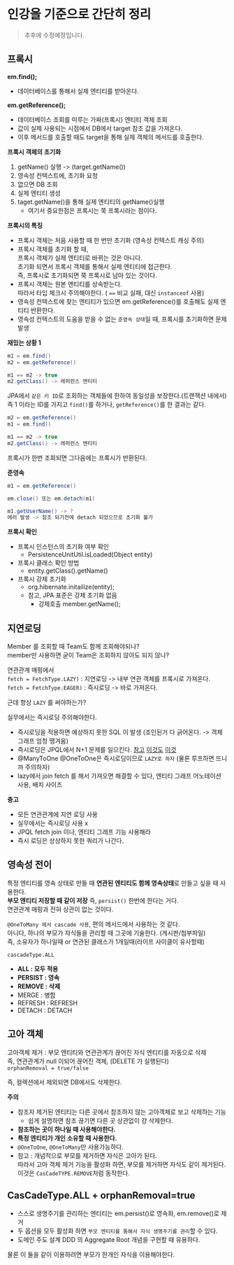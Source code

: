 # 인강을 기준으로 간단히 정리  
> 추후에 수정예정입니다.   
## 프록시
   
**em.find();**   
* 데이터베이스를 통해서 실제 엔티티를 받아온다.  
       
**em.getReference();**      
* 데이터베이스 조회를 미루는 가짜(프록시) 엔티티 객체 조회        
* 값이 실제 사용되는 시점에서 DB에서 target 참조 값을 가져온다.  
* 이후 메서드를 호출할 때도 target을 통해 실제 객체의 메서드를 호출한다.   
    
**프록시 객체의 초기화**    
1. getName() 실행 -> (target.getName()) 
2. 영속성 컨텍스트에, 초기화 요청 
3. 없으면 DB 조회
4. 실제 엔티티 생성
5. taget.getName()을 통해 실제 엔티티의 getName()실행 
    * 여기서 중요한점은 프록시는 쭉 프록시라는 점이다.   
   
**프록시의 특징**   
* 프록시 객체는 처음 사용할 때 한 번만 초기화 (영속성 컨텍스트 캐싱 주의)    
* 프록시 객체를 초기화 할 때,   
  프록시 객체가 실제 엔티티로 바뀌는 것은 아니다.   
  초기화 되면서 프록시 객체를 통해서 실제 엔티티에 접근한다.      
  즉, 프록시로 초기화되면 쭉 프록시로 남아 있는 것이다.  
* 프록시 객체는 원본 엔티티를 상속받는다.  
  따라서 타입 체크시 주의해야한다. ( `==` 비교 실패, 대신 `instanceof` 사용)  
* 영속성 컨텍스트에 찾는 엔티티가 있으면 em.getReference()를 호출해도 실제 엔티티 반환한다.     
* 영속성 컨텍스트의 도움을 받을 수 없는 `준영속 상태`일 때, 프록시를 초기화하면 문제 발생        
   

**재밌는 상황 1**   
```java
m1 = em.find()
m2 = em.getReference()

m1 == m2 -> true
m2.getClass() -> 레퍼런스 엔티티  
```
JPA에서 `같은 키 ID`로 조회하는 객체들에 한하여 동일성을 보장한다.(트랜잭션 내에서)  
즉 1 이라는 ID를 가지고 `find()`를 하거나, `getReference()`를 한 결과는 같다.  

```java
m2 = em.getReference()
m1 = em.find()

m1 == m2 -> true
m2.getClass() -> 레퍼런스 엔티티  
```
프록시가 한번 조회되면 그다음에는 프록시가 반환된다.  


**준영속**   
```java
m1 = em.getReference()

em.close() 또는 em.detach(m1)

m1.getUserName() -> ?
에러 발생 -> 참조 되기전에 detach 되었으므로 초기화 불가  
```   

**프록시 확인**   
* 프록시 인스턴스의 초기화 여부 확인  
    * PersistenceUnitUtil.isLoaded(Object entity) 
* 프록시 클래스 확인 방법  
    * entity.getClass().getName()
* 프록시 강제 초기화 
    * org.hibernate.initailize(entity);
    * 참고, JPA 표준은 강제 초기화 없음 
        * 강제호출 member.getName();  
   
## 지연로딩   
Member 를 조회할 때 Team도 함께 조회해야되나?   
member만 사용하면 굳이 Team은 조회하지 않아도 되지 않나?     
  
연관관계 매핑에서    
`fetch = FetchType.LAZY)` : 지연로딩 -> 내부 연관 객체를 프록시로 가져온다.   
`fetch = FetchType.EAGER)` : 즉시로딩 -> 바로 가져온다.  
   
근데 항상 `LAZY` 를 써야하는가?     

실무에서는 즉시로딩 주의해야한다.    
* 즉시로딩을 적용하면 예상하지 못한 SQL 이 발생 (조인된거 다 긁어온다. -> 객체그래프 엄청 땡겨옴)    
* 즉시로딩은 JPQL에서 N+1 문제를 일으킨다. [참고](https://jojoldu.tistory.com/165) [이것도](https://zetawiki.com/wiki/N%2B1_%EC%BF%BC%EB%A6%AC_%EB%AC%B8%EC%A0%9C) [이것](https://blog.advenoh.pe.kr/database/JPA-N1-%EB%AC%B8%EC%A0%9C-%ED%95%B4%EA%B2%B0%EB%B0%A9%EB%B2%95/)   
* @ManyToOne @OneToOne은 즉시로딩이므로 `LAZY로 하자` (물론 루프하면 뜨니까 주의하자)    
* lazy에서 join fetch 를 해서 가져오면 해결할 수 있다, 엔티티 그래프 어노테이션 사용, 배치 사이즈     

**충고**   
* 모든 연관관계에 지연 로딩 사용
* 실무에서는 즉시로딩 사용 x 
* JPQL fetch join 이나, 엔티티 그래프 기능 사용해라
* 즉시 로딩은 상상하지 못한 쿼리가 나간다.  

## 영속성 전이  
특정 엔티티를 영속 상태로 만들 때 **연관된 엔티티도 함께 영속상태**로 만들고 싶을 때 사용한다.   
**부모 엔티티 저장할 때 같이 저장** 즉, `persist()` 한번에 한다는 거다.        
연관관계 매핑과 전혀 상관이 없는 것이다.    
      
`@OneToMany 에서 cascade 사용`, 편의 메서드에서 사용하는 것 같다.         
아니다, 하나의 부모가 자식들을 관리할 때 그곳에 기술한다. (게시판/첨부파일)     
즉, 소유자가 하나일때 or 연관된 클래스가 1개일때(라이프 사이클이 유사할때)          
       
`cascadeType.ALL`
   
* **ALL : 모두 적용**      
* **PERSIST : 영속**       
* **REMOVE : 삭제**   
* MERGE : 병합 
* REFRESH : REFRESH
* DETACH : DETACH 
     
## 고아 객체   
고아객체 제거 : 부모 엔티티와 연관관계가 끊어진 자식 엔티티를 자동으로 삭제  
즉, 연관관계가 null 이되어 끊어진 객체, (DELETE 가 실행된다)     
`orphanRemoval = true/false`    
  
즉, 컬렉션에서 제외되면 DB에서도 삭제한다.     
     
**주의**      
* 참조자 제거된 엔티티는 다른 곳에서 참조하지 않는 고아객체로 보고 삭제하는 기능     
  * 쉽게 설명하면 참조 끊기면 다른 곳 상관없이 걍 삭제한다.    
* **참조하는 곳이 하나일 때 사용해야한다.**        
* **특정 엔티티가 개인 소유할 때 사용한다.**       
* `@OneToOne`, `@OneToMany`만 사용가능하다.     
* 참고 : 개념적으로 부모를 제거하면 자식은 고아가 된다.      
따라서 고아 객체 제거 기능을 활성화 하면, 부모를 제거하면 자식도 같이 제거된다.        
이것은 `CasCadeTYPE.REMOVE`처럼 동작한다.        

## CasCadeType.ALL + orphanRemoval=true
* 스스로 생명주기를 관리하는 엔티티는 em.persist()로 영속화, em.remove()로 제거  
* 두 옵션을 모두 활성화 하면 `부모 엔티티를 통해서 자식 생명주기를 관리`할 수 있다.  
* 도메인 주도 설계 DDD 의 Aggregate Root 개념을 구현할 때 유용하다.   
        
물론 이 둘을 같이 이용하려면 부모가 한개인 자식을 이용해야한다.        
       
